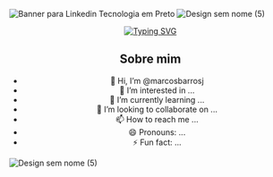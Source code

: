![Banner para Linkedin Tecnologia em Preto](https://github.com/marcosbarrosj/marcosbarrosj/assets/166825415/86af0ab2-5b1f-4fbd-ab3c-ccd3ba53a9ce)
![Design sem nome (5)](https://github.com/marcosbarrosj/marcosbarrosj/assets/166825415/5b17f6b7-ef8c-46f2-a3a3-c28265fc0d67)

<div align="center">




[![Typing SVG](https://readme-typing-svg.herokuapp.com?font=Fira+Code&weight=100&size=22&duration=5.000&pause=1001&color=028008&center=falso&vCenter=falso&repeat=verdadeiro&random=falso&width=441&lines=%F0%9F%91%8BOl%C3%A1%2Cmeu+nome+%C3%A9+Jo%C3%A3o+Marcos;Sou+Desenvolvedor+front-end-junior%E2%9A%A1)](https://git.io/typing-svg)

 ## Sobre mim


- 👋 Hi, I’m @marcosbarrosj
- 👀 I’m interested in ...
- 🌱 I’m currently learning ...
- 💞️ I’m looking to collaborate on ...
- 📫 How to reach me ...
- 😄 Pronouns: ...
- ⚡ Fun fact: ...
</div>

<!---
marcosbarrosj/marcosbarrosj is a ✨ special ✨ repository because its `README.md` (this file) appears on your GitHub profile.
You can click the Preview link to take a look at your changes.
--->
![Design sem nome (5)](https://github.com/marcosbarrosj/marcosbarrosj/assets/166825415/5b17f6b7-ef8c-46f2-a3a3-c28265fc0d67)

